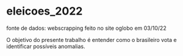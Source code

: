 # eleicoes_2022
fonte de dados: webscrapping feito no site oglobo em 03/10/22

O objetivo do presente trabalho é entender como o brasileiro vota e identificar possíveis anomalias.
